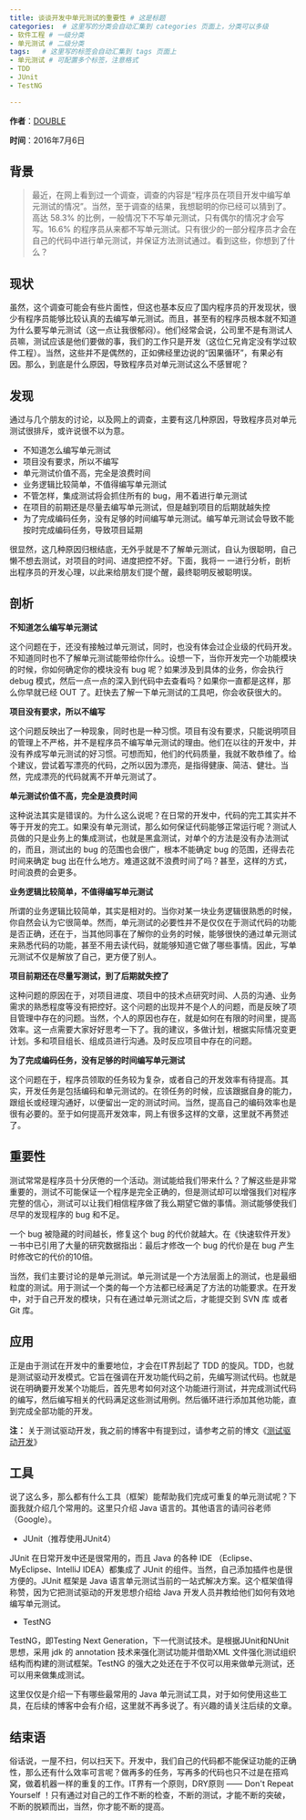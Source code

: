 ```yaml
---
title: 谈谈开发中单元测试的重要性 # 这是标题
categories:  # 这里写的分类会自动汇集到 categories 页面上，分类可以多级
- 软件工程 # 一级分类
- 单元测试 # 二级分类 
tags:   # 这里写的标签会自动汇集到 tags 页面上
- 单元测试 # 可配置多个标签，注意格式
- TDD
- JUnit
- TestNG

---
```


**作者**：[DOUBLE](https://github.com/double-qiu "DOUBLE")

**时间**：2016年7月6日


## 背景 ##
>最近，在网上看到过一个调查，调查的内容是“程序员在项目开发中编写单元测试的情况”。当然，至于调查的结果，我想聪明的你已经可以猜到了。高达 58.3% 的比例，一般情况下不写单元测试，只有偶尔的情况才会写写。16.6% 的程序员从来都不写单元测试。只有很少的一部分程序员才会在自己的代码中进行单元测试，并保证方法测试通过。看到这些，你想到了什么？

## 现状 ##
虽然，这个调查可能会有些片面性，但这也基本反应了国内程序员的开发现状，很少有程序员能够比较认真的去编写单元测试。而且，甚至有的程序员根本就不知道为什么要写单元测试（这一点让我很郁闷）。他们经常会说，公司里不是有测试人员嘛，测试应该是他们要做的事，我们的工作只是开发（这位仁兄肯定没有学过软件工程）。当然，这些并不是偶然的，正如佛经里边说的“因果循环”，有果必有因。那么，到底是什么原因，导致程序员对单元测试这么不感冒呢？

## 发现 ##

通过与几个朋友的讨论，以及网上的调查，主要有这几种原因，导致程序员对单元测试很排斥，或许说很不以为意。

- 不知道怎么编写单元测试
- 项目没有要求，所以不编写
- 单元测试价值不高，完全是浪费时间
- 业务逻辑比较简单，不值得编写单元测试
- 不管怎样，集成测试将会抓住所有的 bug，用不着进行单元测试
- 在项目的前期还是尽量去编写单元测试，但是越到项目的后期就越失控
- 为了完成编码任务，没有足够的时间编写单元测试。编写单元测试会导致不能按时完成编码任务，导致项目延期

很显然，这几种原因归根结底，无外乎就是不了解单元测试，自认为很聪明，自己懒不想去测试，对项目的时间、进度把控不好。下面，我将一 一进行分析，剖析出程序员的开发心理，以此来给朋友们提个醒，最终聪明反被聪明误。

## 剖析 ##
**不知道怎么编写单元测试**

这个问题在于，还没有接触过单元测试，同时，也没有体会过企业级的代码开发。不知道同时也不了解单元测试能带给你什么。设想一下，当你开发完一个功能模块的时候，你如何确定你的模块没有 bug 呢？如果涉及到具体的业务，你会执行 debug 模式，然后一点一点的深入到代码中去查看吗？如果你一直都是这样，那么你早就已经 OUT 了。赶快去了解一下单元测试的工具吧，你会收获很大的。


**项目没有要求，所以不编写**

这个问题反映出了一种现象，同时也是一种习惯。项目有没有要求，只能说明项目的管理上不严格，并不是程序员不编写单元测试的理由。他们在以往的开发中，并没有养成写单元测试的好习惯。可想而知，他们的代码质量，我就不敢恭维了。给个建议，尝试着写漂亮的代码，之所以因为漂亮，是指得健康、简洁、健壮。当然，完成漂亮的代码就离不开单元测试了。


**单元测试价值不高，完全是浪费时间**

这种说法其实是错误的。为什么这么说呢？在日常的开发中，代码的完工其实并不等于开发的完工。如果没有单元测试，那么如何保证代码能够正常运行呢？测试人员做的只是业务上的集成测试，也就是黑盒测试，对单个的方法是没有办法测试的，而且，测试出的 bug 的范围也会很广，根本不能确定 bug 的范围，还得去花时间来确定 bug 出在什么地方。难道这就不浪费时间了吗？甚至，这样的方式，时间浪费的会更多。


**业务逻辑比较简单，不值得编写单元测试**

所谓的业务逻辑比较简单，其实是相对的。当你对某一块业务逻辑很熟悉的时候，你自然会认为它很简单。然而，单元测试的必要性并不是仅仅在于测试代码的功能是否正确，还在于，当其他同事在了解你的业务的时候，能够很快的通过单元测试来熟悉代码的功能，甚至不用去读代码，就能够知道它做了哪些事情。因此，写单元测试不仅是解放了自己，更方便了别人。


**项目前期还在尽量写测试，到了后期就失控了**

这种问题的原因在于，对项目进度、项目中的技术点研究时间、人员的沟通、业务需求的熟悉程度等没有把控好。这个问题的出现并不是个人的问题，而是反映了项目管理中存在的问题。当然，个人的原因也存在，就是如何在有限的时间里，提高效率。这一点需要大家好好思考一下了。我的建议，多做计划，根据实际情况变更计划。多和项目组长、组成员进行沟通。及时反应项目中存在的问题。


**为了完成编码任务，没有足够的时间编写单元测试**

这个问题在于，程序员领取的任务较为复杂，或者自己的开发效率有待提高。其实，开发任务是包括编码和单元测试的。在领任务的时候，应该跟据自身的能力，跟组长或经理沟通好，以便留出一定的测试时间。当然，提高自己的编码效率也是很有必要的。至于如何提高开发效率，网上有很多这样的文章，这里就不再赘述了。

## 重要性 ##

测试常常是程序员十分厌倦的一个活动。测试能给我们带来什么？了解这些是非常重要的，测试不可能保证一个程序是完全正确的，但是测试却可以增强我们对程序完整的信心，测试可以让我们相信程序做了我么期望它做的事情。测试能够使我们尽早的发现程序的 bug 和不足。

一个 bug 被隐藏的时间越长，修复这个 bug 的代价就越大。在《快速软件开发》一书中已引用了大量的研究数据指出：最后才修改一个 bug 的代价是在 bug 产生时修改它的代价的10倍。

当然，我们主要讨论的是单元测试。单元测试是一个方法层面上的测试，也是最细粒度的测试。用于测试一个类的每一个方法都已经满足了方法的功能要求。在开发中，对于自己开发的模块，只有在通过单元测试之后，才能提交到 SVN 库 或者 Git 库。

## 应用 ##

正是由于测试在开发中的重要地位，才会在IT界刮起了 TDD 的旋风。TDD，也就是测试驱动开发模式。它旨在强调在开发功能代码之前，先编写测试代码。也就是说在明确要开发某个功能后，首先思考如何对这个功能进行测试，并完成测试代码的编写，然后编写相关的代码满足这些测试用例。然后循环进行添加其他功能，直到完成全部功能的开发。

**注：** 关于测试驱动开发，我之前的博客中有提到过，请参考之前的博文《[测试驱动开发](http://ufdouble.com/2016/07/04/%E6%B5%8B%E8%AF%95%E9%A9%B1%E5%8A%A8%E5%BC%80%E5%8F%91TDD/ "测试驱动开发")》

## 工具 ##

说了这么多，那么都有什么工具（框架）能帮助我们完成可重复的单元测试呢？下面我就介绍几个常用的。这里只介绍 Java 语言的。其他语言的请问谷老师（Google）。

- JUnit（推荐使用JUnit4）

JUnit 在日常开发中还是很常用的，而且 Java 的各种 IDE （Eclipse、MyEclipse、IntelliJ IDEA）都集成了 JUnit 的组件。当然，自己添加插件也是很方便的。JUnit 框架是 Java 语言单元测试当前的一站式解决方案。这个框架值得称赞，因为它把测试驱动的开发思想介绍给 Java 开发人员并教给他们如何有效地编写单元测试。

- TestNG

TestNG，即Testing Next Generation，下一代测试技术。是根据JUnit和NUnit思想，采用 jdk 的 annotation 技术来强化测试功能并借助XML 文件强化测试组织结构而构建的测试框架。TestNG 的强大之处还在于不仅可以用来做单元测试，还可以用来做集成测试。


这里仅仅是介绍一下有哪些最常用的 Java 单元测试工具，对于如何使用这些工具，在后续的博客中会有介绍，这里就不再多说了。有兴趣的请关注后续的文章。


## 结束语 ##

俗话说，一屋不扫，何以扫天下。开发中，我们自己的代码都不能保证功能的正确性，那么还有什么效率可言呢？做再多的任务，写再多的代码也只不过是在搭鸡窝，做着机器一样的重复的工作。IT界有一个原则，DRY原则 —— Don't Repeat Yourself ！只有通过对自己的工作不断的检查，不断的测试，才能不断的突破，不断的脱颖而出，当然，你才能不断的提高。